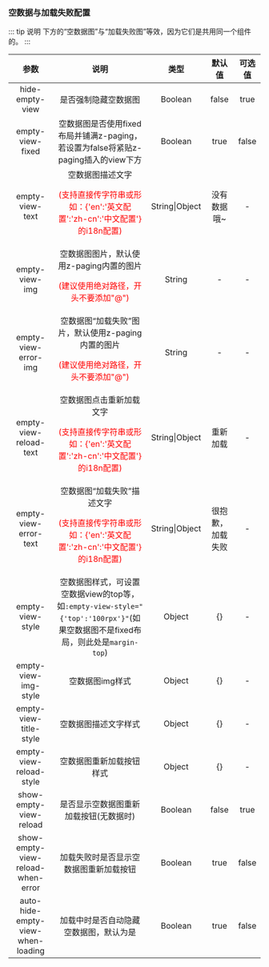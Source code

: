 ### 空数据与加载失败配置

::: tip 说明
下方的“空数据图”与“加载失败图”等效，因为它们是共用同一个组件的。
:::

|               参数                |                             说明                             |      类型      |      默认值      | 可选值 |
| :-------------------------------: | :----------------------------------------------------------: | :------------: | :--------------: | :----: |
|          hide-empty-view          |                     是否强制隐藏空数据图                     |    Boolean     |      false       |  true  |
|         empty-view-fixed          | 空数据图是否使用fixed布局并铺满z-paging，若设置为false将紧贴z-paging插入的view下方 |    Boolean     |       true       | false  |
|          empty-view-text          | 空数据图描述文字<p style="color:red;">(支持直接传字符串或形如：{'en':'英文配置':'zh-cn':'中文配置'}的i18n配置)</p> | String\|Object |   没有数据哦~    |   -    |
|          empty-view-img           |  空数据图图片，默认使用z-paging内置的图片<br><p style="color:red;">(建议使用绝对路径，开头不要添加"@")</p>  |     String     |        -         |   -    |
|       empty-view-error-img        | 空数据图“加载失败”图片，默认使用z-paging内置的图片<br><p style="color:red;">(建议使用绝对路径，开头不要添加"@")</p>|     String     |        -         |   -    |
|      empty-view-reload-text       | 空数据图点击重新加载文字<p style="color:red;">(支持直接传字符串或形如：{'en':'英文配置':'zh-cn':'中文配置'}的i18n配置)</p> | String\|Object |     重新加载     |   -    |
|       empty-view-error-text       | 空数据图“加载失败”描述文字<p style="color:red;">(支持直接传字符串或形如：{'en':'英文配置':'zh-cn':'中文配置'}的i18n配置)</p> | String\|Object | 很抱歉，加载失败 |   -    |
|         empty-view-style          | 空数据图样式，可设置空数据view的top等，<br>如`:empty-view-style="{'top':'100rpx'}"`(如果空数据图不是fixed布局，则此处是`margin-top`) |     Object     |        {}        |   -    |
|       empty-view-img-style        |                       空数据图img样式                        |     Object     |        {}        |   -    |
|      empty-view-title-style       |                     空数据图描述文字样式                     |     Object     |        {}        |   -    |
|      empty-view-reload-style      |                   空数据图重新加载按钮样式                   |     Object     |        {}        |   -    |
|      show-empty-view-reload       |            是否显示空数据图重新加载按钮(无数据时)            |    Boolean     |      false       |  true  |
| show-empty-view-reload-when-error |            加载失败时是否显示空数据图重新加载按钮            |    Boolean     |       true       | false  |
| auto-hide-empty-view-when-loading |            加载中时是否自动隐藏空数据图，默认为是            |    Boolean     |       true       | false  |
